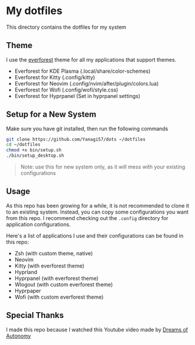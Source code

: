 # My dotfiles

This directory contains the dotfiles for my system

## Theme

I use the [everforest](https://github.com/sainnhe/everforest) theme for all my applications that support themes.

- Everforest for KDE Plasma (.local/share/color-schemes)
- Everforest for Kitty (.config/kitty)
- Everforest for Neovim (.config/nvim/after/plugin/colors.lua)
- Everforest for Wofi (.config/wofi/style.css)
- Everforest for Hyprpanel (Set in hyprpanel settings)

## Setup for a New System

Make sure you have git installed, then run the following commands

```sh
git clone https://github.com/Yanagi57/dots ~/dotfiles
cd ~/dotfiles
chmod +x bin/setup.sh
./bin/setup_desktop.sh
```

> Note: use this for new system only, as it will mess with your existing configurations

## Usage

As this repo has been growing for a while, it is not recommended to clone it to an existing
system. Instead, you can copy some configurations you want from this repo. I recommend checking
out the `.config` directory for application configurations.

Here's a list of applications I use and their configurations can be found in this repo:

- Zsh (with custom theme, native)
- Neovim
- Kitty (with everforest theme)
- Hyprland
- Hyprpanel (with everforest theme)
- Wlogout (with custom everforest theme)
- Hyprpaper
- Wofi (with custom everforest theme)

## Special Thanks

I made this repo because I watched this Youtube video made by [Dreams of Autonomy](https://www.youtube.com/watch?v=y6XCebnB9gs)

